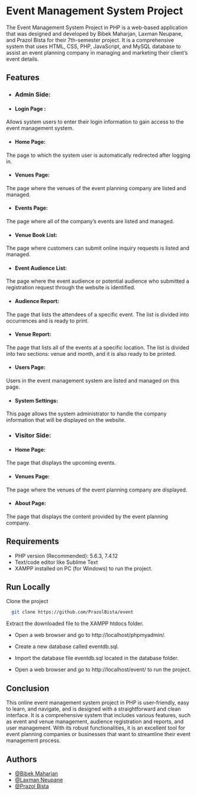 
# Event Management System Project

The Event Management System Project in PHP is a web-based application that was designed and developed by Bibek Maharjan, Laxman Neupane, and Prazol Bista for their 7th-semester project. It is a comprehensive system that uses HTML, CSS, PHP, JavaScript, and MySQL database to assist an event planning company in managing and marketing their client’s event details.

## Features

- ### Admin Side:
- #### Login Page : 
Allows system users to enter their login information to gain access to the event management system.

- #### Home Page:
 The page to which the system user is automatically redirected after logging in.

- #### Venues Page:
The page where the venues of the event planning company are listed and managed.

- #### Events Page:
The page where all of the company’s events are listed and managed.

- #### Venue Book List: 
The page where customers can submit online inquiry requests is listed and managed.

- #### Event Audience List: 
The page where the event audience or potential audience who submitted a registration request through the website is identified.

- #### Audience Report: 
The page that lists the attendees of a specific event. The list is divided into occurrences and is ready to print.

- #### Venue Report: 
The page that lists all of the events at a specific location. The list is divided into two sections: venue and month, and it is also ready to be printed.

- #### Users Page: 
Users in the event management system are listed and managed on this page.

- #### System Settings: 
This page allows the system administrator to handle the company information that will be displayed on the website.

- ### Visitor Side:
- #### Home Page: 
The page that displays the upcoming events.

- #### Venues Page: 
The page where the venues of the event planning company are displayed.

- #### About Page: 
The page that displays the content provided by the event planning company.




## Requirements

- PHP version (Recommended): 5.6.3, 7.4.12
- Text/code editor like Sublime Text
- XAMPP installed on PC (for Windows) to run the project.


## Run Locally

Clone the project

```bash
  git clone https://github.com/PrazolBista/event
```

Extract the downloaded file to the XAMPP htdocs folder.

- Open a web browser and go to http://localhost/phpmyadmin/.

- Create a new database called eventdb.sql.

- Import the database file eventdb.sql located in the database folder.

- Open a web browser and go to http://localhost/event/ to run the project.

## Conclusion

This online event management system project in PHP is user-friendly, easy to learn, and navigate, and is designed with a straightforward and clean interface. It is a comprehensive system that includes various features, such as event and venue management, audience registration and reports, and user management. With its robust functionalities, it is an excellent tool for event planning companies or businesses that want to streamline their event management process.


## Authors

- [@Bibek Maharjan](https://www.github.com/Bibekmhrz)
- [@Laxman Neupane](https://www.github.com/lakshuneupane)
- [@Prazol Bista](https://www.github.com/prazolbista)

